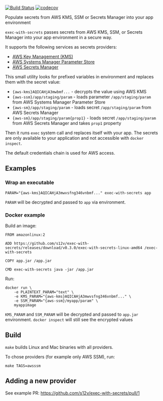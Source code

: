 [![Build Status](https://travis-ci.com/s12v/exec-with-secrets.svg?branch=master)](https://travis-ci.com/s12v/exec-with-secrets)
[![codecov](https://codecov.io/gh/s12v/exec-with-secrets/branch/master/graph/badge.svg)](https://codecov.io/gh/s12v/exec-with-secrets)

Populate secrets from AWS KMS, SSM or Secrets Manager into your app environment

`exec-with-secrets` passes secrets from AWS KMS, SSM, or Secrets Manager into your app environment in a secure way.

It supports the following services as secrets providers:
 - [AWS Key Management (KMS)](https://aws.amazon.com/kms/)
 - [AWS Systems Manager Parameter Store](https://docs.aws.amazon.com/systems-manager/latest/userguide/systems-manager-paramstore.html)
 - [AWS Secrets Manager](https://aws.amazon.com/secrets-manager/)

This small utility looks for prefixed variables in environment and replaces them with the secret value:
 - `{aws-kms}AQICAHjA3mwbmf...` - decrypts the value using AWS KMS
 - `{aws-ssm}/app/staging/param` - loads parameter `/app/staging/param` from AWS Systems Manager Parameter Store
 - `{aws-sm}/app/staging/param` - loads secret `/app/staging/param` from AWS Secrets Manager
 - `{aws-sm}/app/staging/param{prop1}` - loads secret `/app/staging/param` from AWS Secrets Manager and takes `prop1` property
 
Then it runs `exec` system call and replaces itself with your app.
The secrets are only available to your application and not accessible with `docker inspect`.

The default credentials chain is used for AWS access.

## Examples

### Wrap an executable

```
PARAM="{aws-kms}AQICAHjA3mwvsfng346vnbmf..." exec-with-secrets app
```

`PARAM` will be decrypted and passed to `app` via environment.

### Docker example

Build an image:

```
FROM amazonlinux:2

ADD https://github.com/s12v/exec-with-secrets/releases/download/v0.3.0/exec-with-secrets-linux-amd64 /exec-with-secrets

COPY app.jar /app.jar

CMD exec-with-secrets java -jar /app.jar
```

Run:
```
docker run \
    -e PLAINTEXT_PARAM="text" \
    -e KMS_PARAM="{aws-kms}AQICAHjA3mwvsfng346vnbmf..." \
    -e SSM_PARAM="{aws-ssm}/myapp/param" \
    myappimage
```

`KMS_PARAM` and `SSM_PARAM` will be decrypted and passed to `app.jar` environment.
`docker inspect` will still see the encrypted values

## Build

`make` builds Linux and Mac binaries with all providers.

To chose providers (for example only AWS SSM), run:
```
make TAGS=awsssm
```

## Adding a new provider

See example PR: https://github.com/s12v/exec-with-secrets/pull/1
